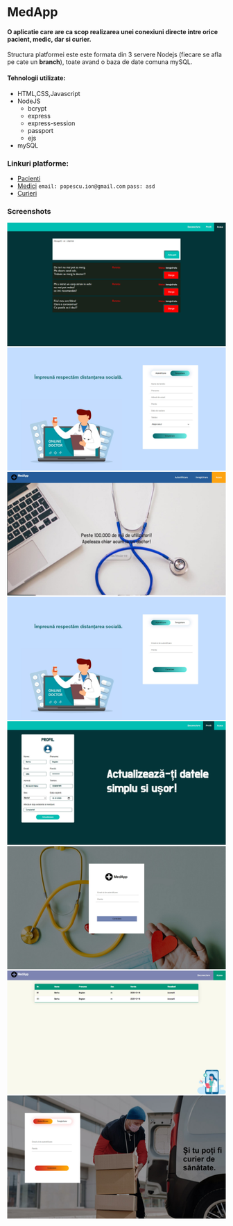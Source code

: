 # MedApp
#### O aplicatie care are ca scop realizarea unei conexiuni directe intre orice pacient, medic, dar si curier.

Structura platformei este este formata din 3 servere Nodejs (fiecare se afla pe cate un **branch**), toate avand o baza de date comuna mySQL.

#### Tehnologii utilizate:

* HTML,CSS,Javascript
* NodeJS
  * bcrypt
  * express
  * express-session
  * passport
  * ejs
* mySQL

### Linkuri platforme:
 * [Pacienti](https://medappnow.herokuapp.com)
 * [Medici](https://medappmedic.herokuapp.com)
  `email: popescu.ion@gmail.com`
 `pass: asd`
 * [Curieri](https://medappcurier.herokuapp.com)
 
 ### Screenshots
 
 ![1](https://raw.githubusercontent.com/bodi-cmd/pacient-app/main/screenshots/1.jpg?token=AQUQX2SF5UODNDHSETY3VFK72U6DA)
 ![1](https://raw.githubusercontent.com/bodi-cmd/pacient-app/main/screenshots/2.jpg)
 ![1](https://raw.githubusercontent.com/bodi-cmd/pacient-app/main/screenshots/3.jpg)
 ![1](https://raw.githubusercontent.com/bodi-cmd/pacient-app/main/screenshots/4.jpg)
 ![1](https://raw.githubusercontent.com/bodi-cmd/pacient-app/main/screenshots/6.jpg)
 ![1](https://raw.githubusercontent.com/bodi-cmd/pacient-app/main/screenshots/7.jpg)
 ![1](https://raw.githubusercontent.com/bodi-cmd/pacient-app/main/screenshots/8.jpg)
 ![1](https://raw.githubusercontent.com/bodi-cmd/pacient-app/main/screenshots/9.jpg)



